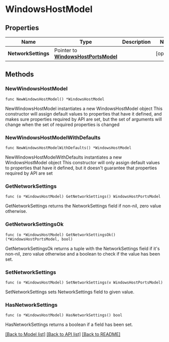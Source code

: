# WindowsHostModel

## Properties

Name | Type | Description | Notes
------------ | ------------- | ------------- | -------------
**NetworkSettings** | Pointer to [**WindowsHostPortsModel**](WindowsHostPortsModel.md) |  | [optional] 

## Methods

### NewWindowsHostModel

`func NewWindowsHostModel() *WindowsHostModel`

NewWindowsHostModel instantiates a new WindowsHostModel object
This constructor will assign default values to properties that have it defined,
and makes sure properties required by API are set, but the set of arguments
will change when the set of required properties is changed

### NewWindowsHostModelWithDefaults

`func NewWindowsHostModelWithDefaults() *WindowsHostModel`

NewWindowsHostModelWithDefaults instantiates a new WindowsHostModel object
This constructor will only assign default values to properties that have it defined,
but it doesn't guarantee that properties required by API are set

### GetNetworkSettings

`func (o *WindowsHostModel) GetNetworkSettings() WindowsHostPortsModel`

GetNetworkSettings returns the NetworkSettings field if non-nil, zero value otherwise.

### GetNetworkSettingsOk

`func (o *WindowsHostModel) GetNetworkSettingsOk() (*WindowsHostPortsModel, bool)`

GetNetworkSettingsOk returns a tuple with the NetworkSettings field if it's non-nil, zero value otherwise
and a boolean to check if the value has been set.

### SetNetworkSettings

`func (o *WindowsHostModel) SetNetworkSettings(v WindowsHostPortsModel)`

SetNetworkSettings sets NetworkSettings field to given value.

### HasNetworkSettings

`func (o *WindowsHostModel) HasNetworkSettings() bool`

HasNetworkSettings returns a boolean if a field has been set.


[[Back to Model list]](../README.md#documentation-for-models) [[Back to API list]](../README.md#documentation-for-api-endpoints) [[Back to README]](../README.md)


